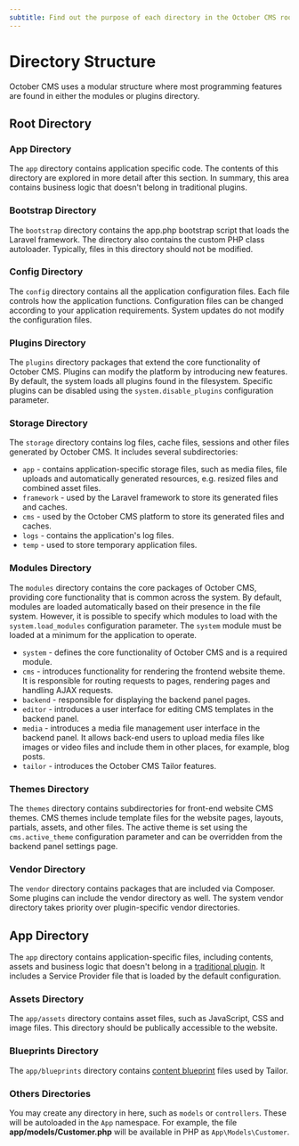 ```yaml
---
subtitle: Find out the purpose of each directory in the October CMS root folder
---
```

# Directory Structure

October CMS uses a modular structure where most programming features are found in either the modules or plugins directory.

## Root Directory

### App Directory

The `app` directory contains application specific code. The contents of this directory are explored in more detail after this section. In summary, this area contains business logic that doesn't belong in traditional plugins.

### Bootstrap Directory

The `bootstrap` directory contains the app.php bootstrap script that loads the Laravel framework. The directory also contains the custom PHP class autoloader. Typically, files in this directory should not be modified.

### Config Directory

The `config` directory contains all the application configuration files. Each file controls how the application functions. Configuration files can be changed according to your application requirements. System updates do not modify the configuration files.

### Plugins Directory

The `plugins` directory packages that extend the core functionality of October CMS. Plugins can modify the platform by introducing new features. By default, the system loads all plugins found in the filesystem. Specific plugins can be disabled using the `system.disable_plugins` configuration parameter.

### Storage Directory

The `storage` directory contains log files, cache files, sessions and other files generated by October CMS. It includes several subdirectories:

* `app` - contains application-specific storage files, such as media files, file uploads and automatically generated resources, e.g. resized files and combined asset files.
* `framework` - used by the Laravel framework to store its generated files and caches.
* `cms` - used by the October CMS platform to store its generated files and caches.
* `logs` - contains the application's log files.
* `temp` - used to store temporary application files.

### Modules Directory

The `modules` directory contains the core packages of October CMS, providing core functionality that is common across the system. By default, modules are loaded automatically based on their presence in the file system. However, it is possible to specify which modules to load with the `system.load_modules` configuration parameter. The `system` module must be loaded at a minimum for the application to operate.

* `system` - defines the core functionality of October CMS and is a required module.
* `cms` - introduces functionality for rendering the frontend website theme. It is responsible for routing requests to pages, rendering pages and handling AJAX requests.
* `backend` - responsible for displaying the backend panel pages.
* `editor` - introduces a user interface for editing CMS templates in the backend panel.
* `media` - introduces a media file management user interface in the backend panel. It allows back-end users to upload media files like images or video files and include them in other places, for example, blog posts.
* `tailor` - introduces the October CMS Tailor features.

### Themes Directory

The `themes` directory contains subdirectories for front-end website CMS themes. CMS themes include template files for the website pages, layouts, partials, assets, and other files. The active theme is set using the `cms.active_theme` configuration parameter and can be overridden from the backend panel settings page.

### Vendor Directory

The `vendor` directory contains packages that are included via Composer. Some plugins can include the vendor directory as well. The system vendor directory takes priority over plugin-specific vendor directories.

## App Directory

The `app` directory contains application-specific files, including contents, assets and business logic that doesn't belong in a [traditional plugin](../extend/system/plugins.md). It includes a Service Provider file that is loaded by the default configuration.

### Assets Directory

The `app/assets` directory contains asset files, such as JavaScript, CSS and image files. This directory should be publically accessible to the website.

### Blueprints Directory

The `app/blueprints` directory contains [content blueprint](../cms/tailor/introduction.md) files used by Tailor.

### Others Directories

You may create any directory in here, such as `models` or `controllers`. These will be autoloaded in the `App` namespace. For example, the file **app/models/Customer.php** will be available in PHP as `App\Models\Customer`.
